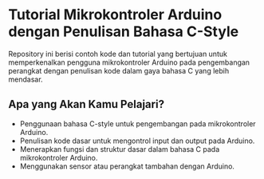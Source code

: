 # Tutorial Mikrokontroler Arduino dengan Penulisan Bahasa C-Style

Repository ini berisi contoh kode dan tutorial yang bertujuan untuk memperkenalkan pengguna mikrokontroler Arduino pada pengembangan perangkat dengan penulisan kode dalam gaya bahasa C yang lebih mendasar.

## Apa yang Akan Kamu Pelajari?

- Penggunaan bahasa C-style untuk pengembangan pada mikrokontroler Arduino.
- Penulisan kode dasar untuk mengontrol input dan output pada Arduino.
- Menerapkan fungsi dan struktur dasar dalam bahasa C pada mikrokontroler Arduino.
- Menggunakan sensor atau perangkat tambahan dengan Arduino.

